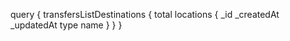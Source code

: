 query {
    transfersListDestinations {
        total
        locations {
            _id
            _createdAt
            _updatedAt
            type
            name
        }
    }
}
